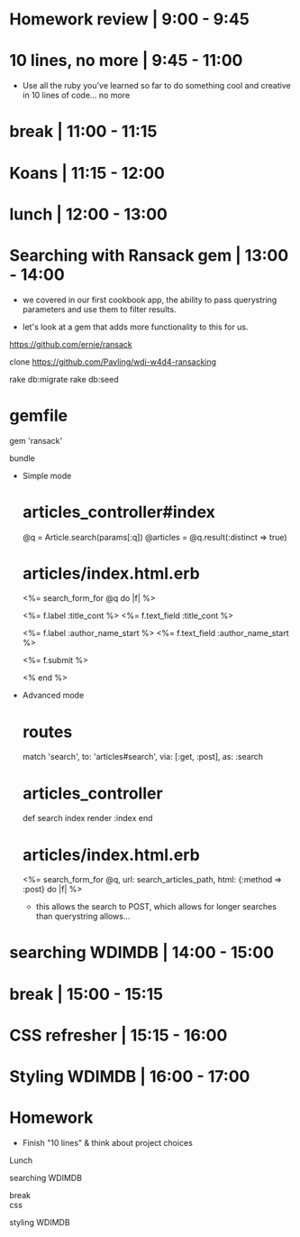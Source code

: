 # Homework review  | 9:00 - 9:45

# 10 lines, no more | 9:45 - 11:00
  - Use all the ruby you've learned so far to do something cool and creative in 10 lines of code... no more

# break | 11:00 - 11:15

# Koans | 11:15 - 12:00



# lunch | 12:00 - 13:00

# Searching with Ransack gem | 13:00 - 14:00

  - we covered in our first cookbook app, the ability to pass querystring parameters and use them to filter results.

  - let's look at a gem that adds more functionality to this for us.

  https://github.com/ernie/ransack

  clone https://github.com/Pavling/wdi-w4d4-ransacking

  rake db:migrate
  rake db:seed

  # gemfile
  gem 'ransack'

  bundle


  - Simple mode

    # articles_controller#index
    @q = Article.search(params[:q])
    @articles = @q.result(:distinct => true)

    # articles/index.html.erb
    <%= search_form_for @q do |f| %>
      <p>
        <%= f.label :title_cont %>
        <%= f.text_field :title_cont %>
      </p>
      <p>
        <%= f.label :author_name_start %>
        <%= f.text_field :author_name_start %>
      </p>
      <p>
        <%= f.submit %>
      </p>
    <% end %>


  - Advanced mode

    # routes
    match 'search', to: 'articles#search', via: [:get, :post], as: :search

    # articles_controller
    def search
      index
      render :index
    end

    # articles/index.html.erb
    <%= search_form_for @q, url: search_articles_path, html: {:method => :post} do |f| %>

    - this allows the search to POST, which allows for longer searches than querystring allows...



# searching WDIMDB | 14:00 - 15:00

# break | 15:00 - 15:15

# CSS refresher | 15:15 - 16:00

# Styling WDIMDB | 16:00 - 17:00

# Homework 
  - Finish "10 lines" & think about project choices
    
    
    
    
Lunch   
    
    
    
    
    
    
    
searching WDIMDB    
    
    
    
break   
css   
    
    
styling WDIMDB    
    
    
        


